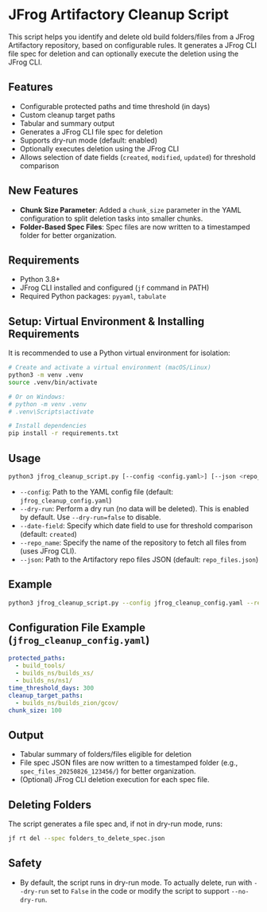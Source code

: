 # JFrog Artifactory Cleanup Script

This script helps you identify and delete old build folders/files from a JFrog Artifactory repository, based on configurable rules. It generates a JFrog CLI file spec for deletion and can optionally execute the deletion using the JFrog CLI.

## Features

- Configurable protected paths and time threshold (in days)
- Custom cleanup target paths
- Tabular and summary output
- Generates a JFrog CLI file spec for deletion
- Supports dry-run mode (default: enabled)
- Optionally executes deletion using the JFrog CLI
- Allows selection of date fields (`created`, `modified`, `updated`) for threshold comparison

## New Features

- **Chunk Size Parameter**: Added a `chunk_size` parameter in the YAML configuration to split deletion tasks into smaller chunks.
- **Folder-Based Spec Files**: Spec files are now written to a timestamped folder for better organization.

## Requirements

- Python 3.8+
- JFrog CLI installed and configured (`jf` command in PATH)
- Required Python packages: `pyyaml`, `tabulate`

## Setup: Virtual Environment & Installing Requirements

It is recommended to use a Python virtual environment for isolation:

```sh
# Create and activate a virtual environment (macOS/Linux)
python3 -m venv .venv
source .venv/bin/activate

# Or on Windows:
# python -m venv .venv
# .venv\Scripts\activate

# Install dependencies
pip install -r requirements.txt
```

## Usage

```sh
python3 jfrog_cleanup_script.py [--config <config.yaml>] [--json <repo_files.json>] [--dry-run] [--date-field <created|modified|updated>] [--repo_name <repo_name>]
```

- `--config`: Path to the YAML config file (default: `jfrog_cleanup_config.yaml`)
- `--dry-run`: Perform a dry run (no data will be deleted). This is enabled by default. Use `--dry-run=false` to disable.
- `--date-field`: Specify which date field to use for threshold comparison (default: `created`)
- `--repo_name`: Specify the name of the repository to fetch all files from (uses JFrog CLI).
- `--json`: Path to the Artifactory repo files JSON (default: `repo_files.json`)

## Example

```sh
python3 jfrog_cleanup_script.py --config jfrog_cleanup_config.yaml --repo_name <local_repo_name> --date-field created
```

## Configuration File Example (`jfrog_cleanup_config.yaml`)

```yaml
protected_paths:
  - build_tools/
  - builds_ns/builds_xs/
  - builds_ns/ns1/
time_threshold_days: 300
cleanup_target_paths:
  - builds_ns/builds_zion/gcov/
chunk_size: 100
```

## Output

- Tabular summary of folders/files eligible for deletion
- File spec JSON files are now written to a timestamped folder (e.g., `spec_files_20250826_123456/`) for better organization.
- (Optional) JFrog CLI deletion execution for each spec file.

## Deleting Folders

The script generates a file spec and, if not in dry-run mode, runs:

```sh
jf rt del --spec folders_to_delete_spec.json
```

## Safety

- By default, the script runs in dry-run mode. To actually delete, run with `--dry-run` set to `False` in the code or modify the script to support `--no-dry-run`.

